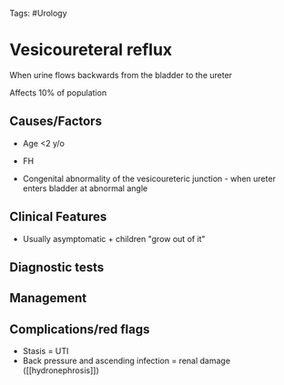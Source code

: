 Tags: #Urology 
# Vesicoureteral reflux

When urine flows backwards from the bladder to the ureter

Affects 10% of population

## Causes/Factors
- Age <2 y/o
- FH 

- Congenital abnormality of the vesicoureteric junction - when ureter enters bladder at abnormal angle

## Clinical Features
- Usually asymptomatic + children "grow out of it"


## Diagnostic tests


## Management


## Complications/red flags
- Stasis = UTI
- Back pressure and ascending infection = renal damage ([[hydronephrosis]])